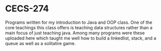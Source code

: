 # CECS-274
Programs written for my introduction to Java and OOP class.
One of the core teachings this class offers is teaching data structures
rather than a main focus of just teaching java.
Among many programs were these uploaded here which taught me well
how to build a linkedlist, stack, and a queue as well as a solitatire game.
